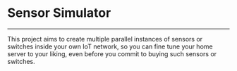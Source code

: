 # Sensor Simulator
---
This project aims to create multiple parallel instances of sensors or switches inside your own IoT network, so you can fine tune your home server to your liking, even before you commit to buying such sensors or switches.

